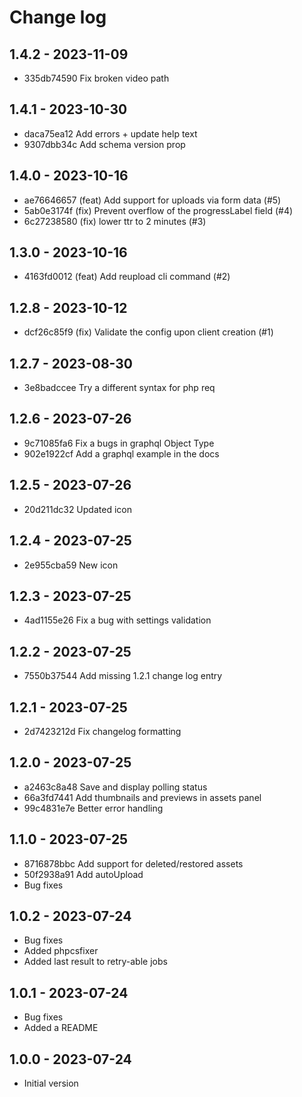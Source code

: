 # Change log

## 1.4.2 - 2023-11-09

* 335db74590 Fix broken video path

## 1.4.1 - 2023-10-30

* daca75ea12 Add errors + update help text
* 9307dbb34c Add schema version prop

## 1.4.0 - 2023-10-16

* ae76646657 (feat) Add support for uploads via form data (#5)
* 5ab0e3174f (fix) Prevent overflow of the progressLabel field (#4)
* 6c27238580 (fix) lower ttr to 2 minutes (#3)

## 1.3.0 - 2023-10-16

* 4163fd0012 (feat) Add reupload cli command (#2)

## 1.2.8 - 2023-10-12

* dcf26c85f9 (fix) Validate the config upon client creation (#1)

## 1.2.7 - 2023-08-30

* 3e8badccee Try a different syntax for php req

## 1.2.6 - 2023-07-26

* 9c71085fa6 Fix a bugs in graphql Object Type
* 902e1922cf Add a graphql example in the docs

## 1.2.5 - 2023-07-26

* 20d211dc32 Updated icon

## 1.2.4 - 2023-07-25

* 2e955cba59 New icon

## 1.2.3 - 2023-07-25

* 4ad1155e26 Fix a bug with settings validation

## 1.2.2 - 2023-07-25

* 7550b37544 Add missing 1.2.1 change log entry

## 1.2.1 - 2023-07-25

* 2d7423212d Fix changelog formatting

## 1.2.0 - 2023-07-25

* a2463c8a48 Save and display polling status
* 66a3fd7441 Add thumbnails and previews in assets panel
* 99c4831e7e Better error handling

## 1.1.0 - 2023-07-25

* 8716878bbc Add support for deleted/restored assets
* 50f2938a91 Add autoUpload
* Bug fixes

## 1.0.2 - 2023-07-24

- Bug fixes
- Added phpcsfixer
- Added last result to retry-able jobs

## 1.0.1 - 2023-07-24

- Bug fixes
- Added a README

## 1.0.0 - 2023-07-24

- Initial version
